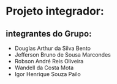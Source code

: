 # Projeto integrador:
## integrantes do Grupo:
- Douglas Arthur da Silva Bento
- Jefferson Bruno de Sousa Marcondes
- Robson André Reis Oliveira
- Wandell da Costa Mota
- Igor Henrique Souza Pailo


